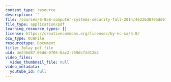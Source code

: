 ```yaml
---
content_type: resource
description: ''
file: /courses/6-858-computer-systems-security-fall-2014/4e236d8705dd07056ac2759dcf2d12e2_GqmQg-cszw4.pdf
file_type: application/pdf
learning_resource_types: []
license: https://creativecommons.org/licenses/by-nc-sa/4.0/
ocw_type: OCWFile
resourcetype: Document
title: 3play pdf file
uid: 4e236d87-05dd-0705-6ac2-759dcf2d12e2
video_files:
  video_thumbnail_file: null
video_metadata:
  youtube_id: null
---
```

